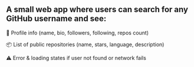 ## A small web app where users can search for any GitHub username and see:

👤 Profile info (name, bio, followers, following, repos count)

📦 List of public repositories (name, stars, language, description)

⚠️ Error & loading states if user not found or network fails
